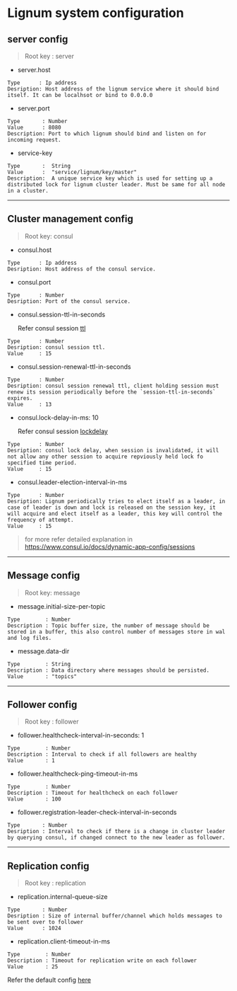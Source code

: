 # Lignum system configuration

## server config

> Root key : server

* server.host
 >
    Type      : Ip address
    Desription: Host address of the lignum service where it should bind itself. It can be localhsot or bind to 0.0.0.0

*  server.port
 >
    Type       : Number
    Value      : 8080
    Description: Port to which lignum should bind and listen on for incoming request.

* service-key
>
    Type       :  String
    Value      :  "service/lignum/key/master"
    Description:  A unique service key which is used for setting up a distributed lock for lignum cluster leader. Must be same for all node in a cluster.

----

## Cluster management config
> Root key: consul
* consul.host
 >
    Type      : Ip address
    Desription: Host address of the consul service.


* consul.port
 >
    Type      : Number
    Desription: Port of the consul service.

* consul.session-ttl-in-seconds

    Refer consul session [ttl](https://www.consul.io/api-docs/session#ttl)
 >
    Type      : Number
    Desription: consul session ttl.
    Value     : 15

* consul.session-renewal-ttl-in-seconds

  
 >
    Type      : Number
    Desription: consul session renewal ttl, client holding session must renew its session periodically before the `session-ttl-in-seconds` expires.
    Value     : 13
  
* consul.lock-delay-in-ms: 10

  Refer consul session [lockdelay](https://www.consul.io/api-docs/session#lockdelay)
  
>
    Type      : Number
    Desription: consul lock delay, when session is invalidated, it will not allow any other session to acquire repviously held lock fo specified time period.
    Value     : 15

* consul.leader-election-interval-in-ms
>
    Type      : Number
    Desription: Lignum periodically tries to elect itself as a leader, in case of leader is down and lock is released on the session key, it will acquire and elect itself as a leader, this key will control the frequency of attempt.
    Value     : 15

> for more refer detailed explanation in https://www.consul.io/docs/dynamic-app-config/sessions
----

## Message config

> Root key: message
*  message.initial-size-per-topic
>
    Type        : Number 
    Description : Topic buffer size, the number of message should be stored in a buffer, this also control number of messages store in wal and log files.

* message.data-dir
>
    Type        : String 
    Description : Data directory where messages should be persisted.
    Value       : "topics"
----

## Follower config

> Root key : follower
* follower.healthcheck-interval-in-seconds: 1
>
    Type        : Number 
    Description : Interval to check if all followers are healthy 
    Value       : 1

* follower.healthcheck-ping-timeout-in-ms
>
  
    Type        : Number 
    Description : Timeout for healthcheck on each follower
    Value       : 100


* follower.registration-leader-check-interval-in-seconds
>
    Type       : Number
    Desription : Interval to check if there is a change in cluster leader by querying consul, if changed connect to the new leader as follower.


----

## Replication config

> Root key : replication
* replication.internal-queue-size
>
    Type       : Number 
    Desription : Size of internal buffer/channel which holds messages to be sent over to follower 
    Value      : 1024
    
* replication.client-timeout-in-ms
>
    Type        : Number 
    Description : Timeout for replication write on each follower
    Value       : 25


Refer the default config [here](../config.yml)